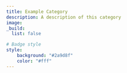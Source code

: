 ```yaml
---
title: Example Category
description: A description of this category
image:
_build:
  list: false

# Badge style
style:
    background: "#2a9d8f"
    color: "#fff"
---
```

